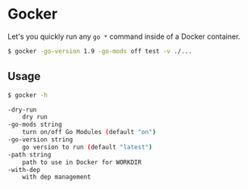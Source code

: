 # Gocker

Let's you quickly run any `go *` command inside of a Docker container.

```bash
$ gocker -go-version 1.9 -go-mods off test -v ./...
```

## Usage

```bash
$ gocker -h

-dry-run
    dry run
-go-mods string
    turn on/off Go Modules (default "on")
-go-version string
    go version to run (default "latest")
-path string
    path to use in Docker for WORKDIR
-with-dep
    with dep management
```
